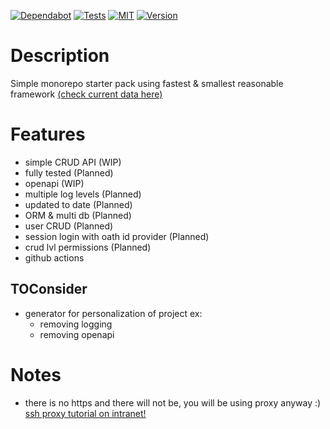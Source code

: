 [![Dependabot][s1]][l1] [![Tests](https://github.com/akupiec/ntex-starter-pack/actions/workflows/rust.yml/badge.svg?branch=master)](https://github.com/akupiec/ntex-starter-pack/actions/workflows/rust.yml) [![MIT][s2]][l2] [![Version][s3]][l3]

[s1]: https://github.com/akupiec/ntex-rest-starter-pack/actions/workflows/dependabot/dependabot-updates/badge.svg?branch=master
[l1]: https://github.com/akupiec/ntex-starter-pack/actions/workflows/dependabot/dependabot-updates

[s2]: https://img.shields.io/badge/license-MIT-blue.svg
[l2]: LICENSE

[s3]: https://img.shields.io/badge/rustc-1.75+-lightgray.svg
[l3]: https://blog.rust-lang.org/2023/12/28/Rust-1.75.0.html

# Description

Simple monorepo starter pack using fastest & smallest reasonable framework [(check current data here)](https://www.techempower.com/benchmarks)

# Features
 - simple CRUD API (WIP)
 - fully tested (Planned)
 - openapi (WIP)
 - multiple log levels (Planned)
 - updated to date (Planned)
 - ORM & multi db (Planned)
 - user CRUD (Planned)
 - session login with oath id provider (Planned)
 - crud lvl permissions (Planned)
 - github actions

## TOConsider
 - generator for personalization of project ex:
   - removing logging
   - removing openapi

# Notes
 - there is no https and there will not be, you will be using proxy anyway :) [ssh proxy tutorial on intranet!](https://www.youtube.com/watch?v=qlcVx-k-02E)
